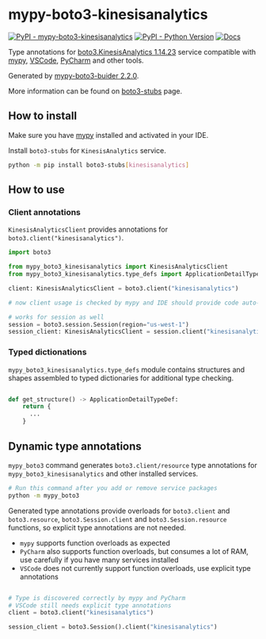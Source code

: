 # mypy-boto3-kinesisanalytics

[![PyPI - mypy-boto3-kinesisanalytics](https://img.shields.io/pypi/v/mypy-boto3-kinesisanalytics.svg?color=blue)](https://pypi.org/project/mypy-boto3-kinesisanalytics)
[![PyPI - Python Version](https://img.shields.io/pypi/pyversions/mypy-boto3-kinesisanalytics.svg?color=blue)](https://pypi.org/project/mypy-boto3-kinesisanalytics)
[![Docs](https://img.shields.io/readthedocs/mypy-boto3-builder.svg?color=blue)](https://mypy-boto3-builder.readthedocs.io/)

Type annotations for
[boto3.KinesisAnalytics 1.14.23](https://boto3.amazonaws.com/v1/documentation/api/1.14.23/reference/services/kinesisanalytics.html#KinesisAnalytics) service
compatible with [mypy](https://github.com/python/mypy), [VSCode](https://code.visualstudio.com/),
[PyCharm](https://www.jetbrains.com/pycharm/) and other tools.

Generated by [mypy-boto3-buider 2.2.0](https://github.com/vemel/mypy_boto3_builder).

More information can be found on [boto3-stubs](https://pypi.org/project/boto3-stubs/) page.

## How to install

Make sure you have [mypy](https://github.com/python/mypy) installed and activated in your IDE.

Install `boto3-stubs` for `KinesisAnalytics` service.

```bash
python -m pip install boto3-stubs[kinesisanalytics]
```

## How to use

### Client annotations

`KinesisAnalyticsClient` provides annotations for `boto3.client("kinesisanalytics")`.

```python
import boto3

from mypy_boto3_kinesisanalytics import KinesisAnalyticsClient
from mypy_boto3_kinesisanalytics.type_defs import ApplicationDetailTypeDef, ...

client: KinesisAnalyticsClient = boto3.client("kinesisanalytics")

# now client usage is checked by mypy and IDE should provide code auto-complete

# works for session as well
session = boto3.session.Session(region="us-west-1")
session_client: KinesisAnalyticsClient = session.client("kinesisanalytics")
```








### Typed dictionations

`mypy_boto3_kinesisanalytics.type_defs` module contains structures and shapes assembled
to typed dictionaries for additional type checking.

```python

def get_structure() -> ApplicationDetailTypeDef:
    return {
      ...
    }
```


## Dynamic type annotations

`mypy_boto3` command generates `boto3.client/resource` type annotations for
`mypy_boto3_kinesisanalytics` and other installed services.

```bash
# Run this command after you add or remove service packages
python -m mypy_boto3
```

Generated type annotations provide overloads for `boto3.client` and `boto3.resource`,
`boto3.Session.client` and `boto3.Session.resource` functions,
so explicit type annotations are not needed.

- `mypy` supports function overloads as expected
- `PyCharm` also supports function overloads, but consumes a lot of RAM, use carefully if you have many services installed
- `VSCode` does not currently support function overloads, use explicit type annotations

```python

# Type is discovered correctly by mypy and PyCharm
# VSCode still needs explicit type annotations
client = boto3.client("kinesisanalytics")

session_client = boto3.Session().client("kinesisanalytics")
```
